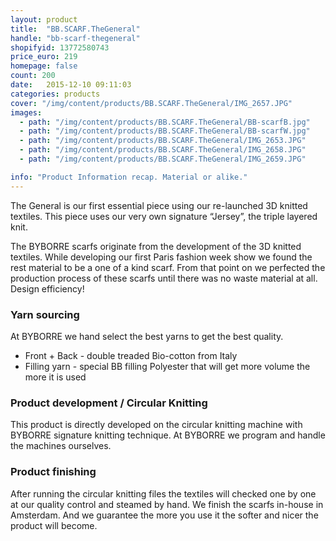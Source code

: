 ```yaml
---
layout: product
title:  "BB.SCARF.TheGeneral"
handle: "bb-scarf-thegeneral"
shopifyid: 13772580743
price_euro: 219
homepage: false
count: 200
date:   2015-12-10 09:11:03
categories: products
cover: "/img/content/products/BB.SCARF.TheGeneral/IMG_2657.JPG"
images:
  - path: "/img/content/products/BB.SCARF.TheGeneral/BB-scarfB.jpg"
  - path: "/img/content/products/BB.SCARF.TheGeneral/BB-scarfW.jpg"
  - path: "/img/content/products/BB.SCARF.TheGeneral/IMG_2653.JPG"
  - path: "/img/content/products/BB.SCARF.TheGeneral/IMG_2658.JPG"
  - path: "/img/content/products/BB.SCARF.TheGeneral/IMG_2659.JPG"

info: "Product Information recap. Material or alike."
---
```


The General is our first essential piece using our re-launched 3D knitted textiles. This piece uses our very own signature “Jersey”, the triple layered knit.

The BYBORRE scarfs originate from the development of the 3D knitted textiles. While developing our first Paris fashion week show we found the rest material to be a one of a kind scarf.
From that point on we perfected the production process of these scarfs until there was no waste material at all. Design efficiency!

### Yarn sourcing

At BYBORRE we hand select the best yarns to get the best quality.

* Front + Back - double treaded Bio-cotton from Italy
* Filling yarn - special BB filling Polyester that will get more volume the more it is used

### Product development / Circular Knitting

This product is directly developed on the circular knitting machine with BYBORRE signature knitting technique. At BYBORRE we program and handle the machines ourselves.


### Product finishing

After running the circular knitting files the textiles will checked one by one at our quality control and steamed by hand. We finish the scarfs in-house in Amsterdam. And we guarantee the more you use it the softer and nicer the product will become.


